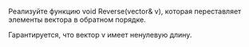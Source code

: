 Реализуйте функцию void Reverse(vector<int>& v), которая переставляет элементы вектора в обратном порядке.

Гарантируется, что вектор v имеет ненулевую длину.